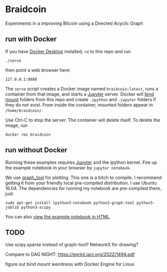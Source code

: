 # Braidcoin

Experiments in a improving Bitcoin using a Directed Acyclic Graph


## run with Docker

If you have [Docker Desktop] installed, `cd` to this repo and run
```
./serve
```
then point a web browser here:
```
127.0.0.1:8888
```
The `serve` script creates a Docker image named `braidcoin:latest`, runs a container from that image, and starts a [Jupyter] server. Docker will [bind mount] folders from this repo and create `.ipython` and `.jupyter` folders if they do not exist. From inside the container, mounted folders appear in `/home/braidcoin/`.

Use Ctrl-C to stop the server. The container will delete itself. To delete the image, run
```
docker rmi braidcoin
```

[Docker Desktop]: https://www.docker.com/products/docker-desktop/
[Jupyter]: http://jupyter.org/
[bind mount]: https://docs.docker.com/engine/storage/bind-mounts/


## run without Docker

Running these examples requires [Jupyter] and the ipython kernel.  Fire up the example notebook in your browser by `jupyter notebook`.

We use [graph_tool] for plotting. This one is a bitch to compile, I recommend getting it from your friendly local pre-compiled distribution. I use Ubuntu 16.04.  The dependencies for running my notebook are pre-compiled there, just:

```
sudo apt-get install ipython3-notebook python3-graph-tool python3-joblib python3-scipy
```

You can also [view the example notebook in HTML].

[graph_tool]: https://graph-tool.skewed.de/
[view the example notebook in HTML]: https://rawgit.com/mcelrath/braidcoin/master/Braid%2BExamples.html


## TODO

Use scipy.sparse instead of graph-tool? NetworkX for drawing?

Compare to DAG NIGHT: https://eprint.iacr.org/2022/1494.pdf

figure out bind mount weirdness with Docker Engine for Linux
